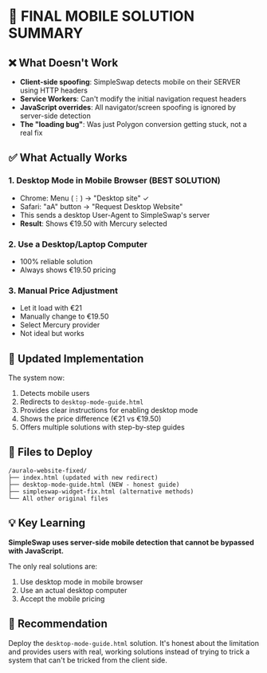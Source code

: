 # 🎯 FINAL MOBILE SOLUTION SUMMARY

## ❌ What Doesn't Work
- **Client-side spoofing**: SimpleSwap detects mobile on their SERVER using HTTP headers
- **Service Workers**: Can't modify the initial navigation request headers
- **JavaScript overrides**: All navigator/screen spoofing is ignored by server-side detection
- **The "loading bug"**: Was just Polygon conversion getting stuck, not a real fix

## ✅ What Actually Works

### 1. **Desktop Mode in Mobile Browser** (BEST SOLUTION)
- Chrome: Menu (⋮) → "Desktop site" ✓
- Safari: "aA" button → "Request Desktop Website"
- This sends a desktop User-Agent to SimpleSwap's server
- **Result**: Shows €19.50 with Mercury selected

### 2. **Use a Desktop/Laptop Computer**
- 100% reliable solution
- Always shows €19.50 pricing

### 3. **Manual Price Adjustment**
- Let it load with €21
- Manually change to €19.50
- Select Mercury provider
- Not ideal but works

## 📱 Updated Implementation

The system now:
1. Detects mobile users
2. Redirects to `desktop-mode-guide.html`
3. Provides clear instructions for enabling desktop mode
4. Shows the price difference (€21 vs €19.50)
5. Offers multiple solutions with step-by-step guides

## 🚀 Files to Deploy

```
/auralo-website-fixed/
├── index.html (updated with new redirect)
├── desktop-mode-guide.html (NEW - honest guide)
├── simpleswap-widget-fix.html (alternative methods)
└── All other original files
```

## 💡 Key Learning

**SimpleSwap uses server-side mobile detection that cannot be bypassed with JavaScript.**

The only real solutions are:
1. Use desktop mode in mobile browser
2. Use an actual desktop computer
3. Accept the mobile pricing

## 🎯 Recommendation

Deploy the `desktop-mode-guide.html` solution. It's honest about the limitation and provides users with real, working solutions instead of trying to trick a system that can't be tricked from the client side.